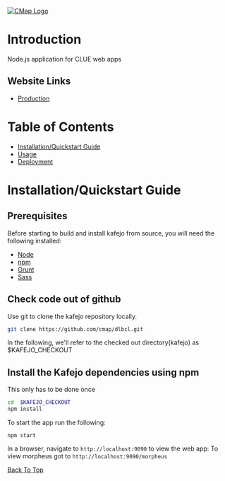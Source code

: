 [![CMap Logo](//assets.clue.io/clue/public/img/logos/cmap-logo-cntrd.png)](https://clue.io)

# Introduction
Node.js application for CLUE web apps

## Website Links
* [Production](https://clue.io)


# Table of Contents
* [Installation/Quickstart Guide](#installationquickstart-guide)
* [Usage](#usage)
* [Deployment](#deployment)


# Installation/Quickstart Guide

## Prerequisites

Before starting to build and install kafejo from source, you will need the following installed:
* [Node](https://nodejs.org/en/)
* [npm](https://www.npmjs.com/)
* [Grunt](http://gruntjs.com/)
* [Sass](http://sass-lang.com/)

## Check code out of github
Use git to clone the kafejo repository locally.

```bash
git clone https://github.com/cmap/dlbcl.git
```
In the following, we'll refer to the checked out directory(kafejo) as $KAFEJO_CHECKOUT

## Install the Kafejo dependencies using npm
This only has to be done once

```bash
cd  $KAFEJO_CHECKOUT
npm install
```
To start the app run the following:

```
npm start
```

In a browser, navigate to ``` http://localhost:9090 ``` to view the web app:
To view morpheus got to ``` http://localhost:9090/morpheus ```

[Back To Top](#table-of-contents)
